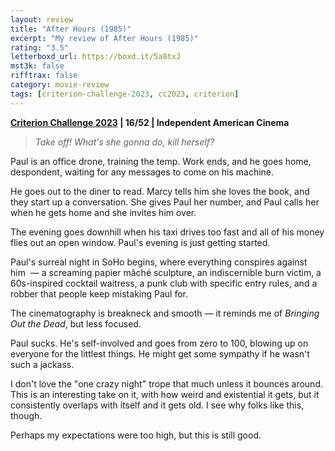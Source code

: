 ```yaml
---
layout: review
title: "After Hours (1985)"
excerpt: "My review of After Hours (1985)"
rating: "3.5"
letterboxd_url: https://boxd.it/5a8txJ
mst3k: false
rifftrax: false
category: movie-review
tags: [criterion-challenge-2023, cc2023, criterion]
---
```


<b><a href="https://boxd.it/pXW6q/detail" target="_blank" rel="noopener">Criterion Challenge 2023</a> | 16/52 | Independent American Cinema</b>

<blockquote><i>Take off! What's she gonna do, kill herself?</i></blockquote>Paul is an office drone, training the temp. Work ends, and he goes home, despondent, waiting for any messages to come on his machine.

He goes out to the diner to read. Marcy tells him she loves the book, and they start up a conversation. She gives Paul her number, and Paul calls her when he gets home and she invites him over.

The evening goes downhill when his taxi drives too fast and all of his money flies out an open window. Paul's evening is just getting started.

Paul's surreal night in SoHo begins, where everything conspires against him  — a screaming papier mâché sculpture, an indiscernible burn victim, a 60s-inspired cocktail waitress, a punk club with specific entry rules, and a robber that people keep mistaking Paul for.

The cinematography is breakneck and smooth — it reminds me of <i>Bringing Out the Dead</i>, but less focused.

Paul sucks. He's self-involved and goes from zero to 100, blowing up on everyone for the littlest things. He might get some sympathy if he wasn't such a jackass.

I don't love the "one crazy night" trope that much unless it bounces around. This is an interesting take on it, with how weird and existential it gets, but it consistently overlaps with itself and it gets old. I see why folks like this, though.

Perhaps my expectations were too high, but this is still good.
